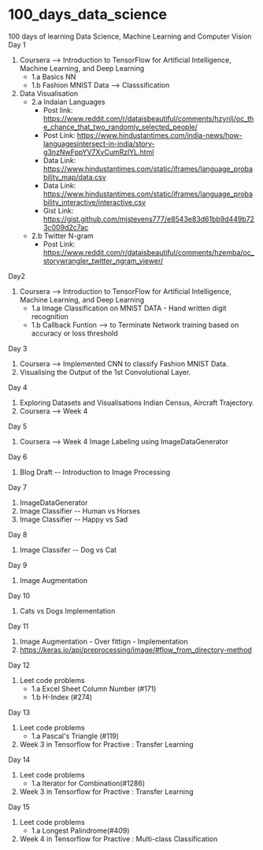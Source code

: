 # 100_days_data_science
100 days of learning Data Science, Machine Learning and Computer Vision
Day 1 
1) Coursera --> Introduction to TensorFlow for Artificial Intelligence, Machine Learning, and Deep Learning
    * 1.a Basics NN
    * 1.b Fashion MNIST Data --> Classsification
2) Data Visualisation
    * 2.a Indaian Languages
        * Post link: https://www.reddit.com/r/dataisbeautiful/comments/hzynlj/oc_the_chance_that_two_randomly_selected_people/
        * Post Link: https://www.hindustantimes.com/india-news/how-languagesintersect-in-india/story-g3nzNwFppYV7XvCumRzlYL.html
        * Data Link: https://www.hindustantimes.com/static/iframes/language_probability_map/data.csv
        * Data Link: https://www.hindustantimes.com/static/iframes/language_probability_interactive/interactive.csv
        * Gist Link: https://gist.github.com/mjstevens777/e8543e83d61bb9d449b723c009d2c7ac     
    * 2.b Twitter N-gram 
       * Post Link: https://www.reddit.com/r/dataisbeautiful/comments/hzemba/oc_storywrangler_twitter_ngram_viewer/

Day2
1) Coursera --> Introduction to TensorFlow for Artificial Intelligence, Machine Learning, and Deep Learning
    * 1.a Image Classification on MNIST DATA - Hand written digit recognition 
    * 1.b Callback Funtion --> to Terminate Network training based on accuracy or loss threshold
    
Day 3
1) Coursera --> Implemented CNN to classify Fashion MNIST Data. 
2) Visualising the Output of the 1st Convolutional Layer.

Day 4 
1) Exploring Datasets and Visualisations Indian Census, Aircraft Trajectory.
2) Coursera --> Week 4 

Day 5
1) Coursera --> Week 4 Image Labeling using ImageDataGenerator

Day 6 
1) Blog Draft -- Introduction to Image Processing 

Day 7
1) ImageDataGenerator 
2) Image Classifier -- Human vs Horses
3) Image Classifier -- Happy vs Sad

Day 8 
1) Image Classifer -- Dog vs Cat

Day 9 
1) Image Augmentation

Day 10
1) Cats vs Dogs Implementation 

Day 11
1) Image Augmentation - Over fittign - Implementation
2) https://keras.io/api/preprocessing/image/#flow_from_directory-method

Day 12 
1) Leet code problems 
   * 1.a Excel Sheet Column Number (#171)
   * 1.b H-Index (#274)
   
Day 13
1) Leet code problems 
   * 1.a Pascal's Triangle (#119)
2) Week 3 in Tensorflow for Practive : Transfer Learning

Day 14
1) Leet code problems 
   * 1.a Iterator for Combination(#1286)
2) Week 3 in Tensorflow for Practive : Transfer Learning

Day 15
1) Leet code problems 
   * 1.a Longest Palindrome(#409)
2) Week 4 in Tensorflow for Practive : Multi-class Classification 

